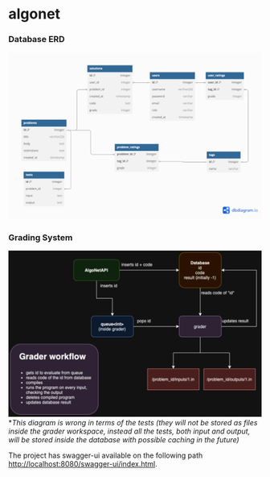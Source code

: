 # algonet

### Database ERD

![screenshot](./algonetAPI/databaseCreationAndInsertion/Database%20Diagram.png)

### Grading System

![screenshot](./Diagram%20Grading%20Setup.png) \*_This diagram is wrong in terms of the tests (they will not be stored as files inside the grader workspace, instead all the tests, both input and output, will be stored inside the database with possible caching in the future)_

The project has swagger-ui available on the following path [http://localhost:8080/swagger-ui/index.html](http://localhost:8080/swagger-ui/index.html).
